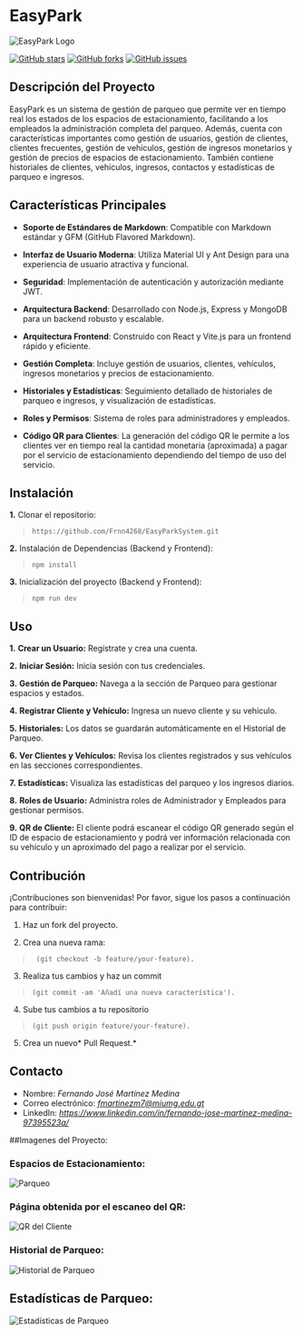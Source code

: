 # EasyPark

![EasyPark Logo](https://drive.google.com/uc?export=download&id=1Y43WryguEPVfKyj61UR0fCrfI6HV8fBV)

[![GitHub stars](https://img.shields.io/github/stars/Frnn4268/EasyParkSystem.svg)](https://github.com/yourusername/easypark/stargazers)
[![GitHub forks](https://img.shields.io/github/forks/Frnn4268/EasyParkSystem.svg)](https://github.com/yourusername/easypark/network)
[![GitHub issues](https://img.shields.io/github/issues/Frnn4268/EasyParkSystem.svg)](https://github.com/yourusername/easypark/issues)

## Descripción del Proyecto

EasyPark es un sistema de gestión de parqueo que permite ver en tiempo real los estados de los espacios de estacionamiento, facilitando a los empleados la administración completa del parqueo. Además, cuenta con características importantes como gestión de usuarios, gestión de clientes, clientes frecuentes, gestión de vehículos, gestión de ingresos monetarios y gestión de precios de espacios de estacionamiento. También contiene historiales de clientes, vehículos, ingresos, contactos y estadísticas de parqueo e ingresos.

## Características Principales

- **Soporte de Estándares de Markdown**: Compatible con Markdown estándar y GFM (GitHub Flavored Markdown).

- **Interfaz de Usuario Moderna**: Utiliza Material UI y Ant Design para una experiencia de usuario atractiva y funcional.

- **Seguridad**: Implementación de autenticación y autorización mediante JWT.

- **Arquitectura Backend**: Desarrollado con Node.js, Express y MongoDB para un backend robusto y escalable.

- **Arquitectura Frontend**: Construido con React y Vite.js para un frontend rápido y eficiente.

- **Gestión Completa**: Incluye gestión de usuarios, clientes, vehículos, ingresos monetarios y precios de estacionamiento.

- **Historiales y Estadísticas**: Seguimiento detallado de historiales de parqueo e ingresos, y visualización de estadísticas.

- **Roles y Permisos**: Sistema de roles para administradores y empleados.

- **Código QR para Clientes**: La generación del código QR le permite a los clientes ver en tiempo real la cantidad monetaria (aproximada) a pagar por el servicio de estacionamiento dependiendo del tiempo de uso del servicio.

## Instalación

**1.** Clonar el repositorio:
> `https://github.com/Frnn4268/EasyParkSystem.git`

**2.** Instalación de Dependencias (Backend y Frontend):
> `npm install`

**3.** Inicialización del proyecto (Backend y Frontend):
> `npm run dev`

## Uso
**1.** **Crear un Usuario:** Regístrate y crea una cuenta.

**2.** **Iniciar Sesión:** Inicia sesión con tus credenciales.

**3.** **Gestión de Parqueo:** Navega a la sección de Parqueo para gestionar espacios y estados.

**4.** **Registrar Cliente y Vehículo:** Ingresa un nuevo cliente y su vehículo.

**5.** **Historiales:** Los datos se guardarán automáticamente en el Historial de Parqueo.

**6.** **Ver Clientes y Vehículos:** Revisa los clientes registrados y sus vehículos en las secciones correspondientes.

**7.** **Estadísticas:** Visualiza las estadísticas del parqueo y los ingresos diarios.

**8.** **Roles de Usuario:** Administra roles de Administrador y Empleados para gestionar permisos.

**9.** **QR de Cliente:** El cliente podrá escanear el código QR generado según el ID de espacio de estacionamiento y podrá ver información relacionada con su vehículo y un aproximado del pago a realizar por el servicio.

## Contribución
¡Contribuciones son bienvenidas! Por favor, sigue los pasos a continuación para contribuir:

1. Haz un fork del proyecto.

2. Crea una nueva rama:
>` (git checkout -b feature/your-feature).`

3. Realiza tus cambios y haz un commit 
>`(git commit -am 'Añadí una nueva característica').`

4. Sube tus cambios a tu repositorio
>`(git push origin feature/your-feature).`

5. Crea un nuevo* Pull Request.*

## Contacto
- Nombre: *Fernando José Martínez Medina*
- Correo electrónico: *fmartinezm7@miumg.edu.gt*
- LinkedIn: *https://www.linkedin.com/in/fernando-jose-martinez-medina-97395523a/*

##Imagenes del Proyecto:

### Espacios de Estacionamiento:
![Parqueo](https://drive.google.com/uc?export=download&id=1n3NaY8VWnmxclhAUea0qDQrTGRnUV7pT)

### Página obtenida por el escaneo del QR:
![QR del Cliente](https://drive.google.com/uc?export=download&id=102VzDaNVHTy1UlneWXrnXRLe-gxVkpkB)

### Historial de Parqueo:
![Historial de Parqueo](https://drive.google.com/uc?export=download&id=1H8u6cXF9gPni56F8NLAgcOJLG4ZmoK9S)

## Estadísticas de Parqueo:
![Estadísticas de Parqueo](https://drive.google.com/uc?export=download&id=1kJ1XCm9OGLqAOdUB0lndDa8Wto9Cls28)
